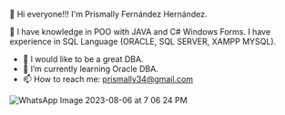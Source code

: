 👋 Hi everyone!!! I'm Prismally Fernández Hernández.

🔭 I have knowledge in POO with JAVA and C# Windows Forms. I have experience in SQL Language (ORACLE, SQL SERVER, XAMPP MYSQL).

- 🔭 I would like to be a great DBA.
- 🌱 I’m currently learning Oracle DBA.
- 📫 How to reach me: prismally34@gmail.com

![WhatsApp Image 2023-08-06 at 7 06 24 PM](https://github.com/PrismallyFernandez/PrismallyFernandez/assets/128163232/b63430dc-ab7c-4d6a-bbdd-b69231dadce6)
